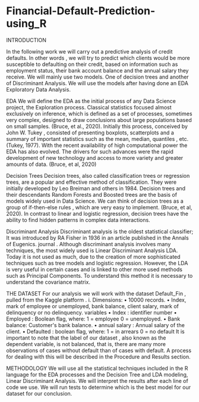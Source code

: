 # Financial-Default-Prediction-using_R
INTRODUCTION

In the following work we will carry out a predictive analysis of credit defaults. In other words , we will try to predict which clients would be more susceptible to defaulting on their credit, based on information such as employment status, their bank account balance and the annual salary they receive. We will mainly use two models. One of decision trees and another of Discriminant Analysis. We will use the models after having done an EDA Exploratory Data Analysis.

EDA
We will define the EDA as the initial process of any Data Science project, the Exploration process. Classical statistics focused almost exclusively on inference, which is defined as a set of processes, sometimes very complex, designed to draw conclusions about large populations based on small samples. (Bruce, et al., 2020). Initially this process, conceived by John W. Tukey , consisted of presenting boxplots, scatterplots and a summary of important statistics such as the mean, median, quantiles , etc. (Tukey, 1977). With the recent availability of high computational power the EDA has also evolved. The drivers for such advances were the rapid development of new technology and access to more variety and greater amounts of data. (Bruce, et al, 2020)

Decision Trees
Decision trees, also called classification trees or regression trees, are a popular and effective method of classification. They were initially developed by Leo Breiman and others in 1984. Decision trees and their descendants Random Forests and Boosted trees are the basis of models widely used in Data Science. We can think of decision trees as a group of if-then-else rules , which are very easy to implement. (Bruce, et al, 2020). In contrast to linear and logistic regression, decision trees have the ability to find hidden patterns in complex data interactions.

Discriminant Analysis
Discriminant analysis is the oldest statistical classifier; It was introduced by RA Fisher in 1936 in an article published in the Annals of Eugenics. journal . Although discriminant analysis involves many techniques, the most widely used is Linear Discriminant Analysis LDA. Today it is not used as much, due to the creation of more sophisticated techniques such as tree models and logistic regression. However, the LDA is very useful in certain cases and is linked to other more used methods such as Principal Components. To understand this method it is necessary to understand the covariance matrix.






THE DATASET
For our analysis we will work with the dataset Default_Fin , pulled from the Kaggle platform .
i.	Dimensions:
•	10000 records.
•	Index, mark of employee or unemployed, bank balance, client salary, mark of delinquency or no delinquency.
variables
•	Index : identifier number
•	Employed : Boolean flag, where:
1 = employee
0 = unemployed.
•	Bank balance: Customer's bank balance.
•	annual salary : Annual salary of the client.
•	Defaulted : boolean flag, where:
1 = in arrears
0 = no default
It is important to note that the label of our dataset , also known as the dependent variable, is not balanced, that is, there are many more observations of cases without default than of cases with default. A process for dealing with this will be described in the Procedure and Results section.

METHODOLOGY
We will use all the statistical techniques included in the R language for the EDA processes and the Decision Tree and LDA modeling, Linear Discriminant Analysis. We will interpret the results after each line of code we use. We will run tests to determine which is the best model for our dataset for our conclusion.
